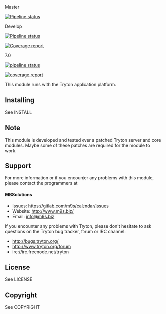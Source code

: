 Master

[![Pipeline status](https://gitlab.com/m9s/calendar/badges/master/pipeline.svg)](https://gitlab.com/m9s/calendar/commits/master)

Develop

[![Pipeline status](https://gitlab.com/m9s/calendar/badges/develop/pipeline.svg)](https://gitlab.com/m9s/calendar/commits/develop)

[![Coverage report](https://gitlab.com/m9s/calendar/badges/develop/coverage.svg)](http://m9s.gitlab.io/calendar)

7.0

[![pipeline status](https://gitlab.com/mbsolutions/modules/calendar/badges/7.0/pipeline.svg)](https://gitlab.com/mbsolutions/modules/calendar/-/commits/7.0)

[![coverage report](https://gitlab.com/mbsolutions/modules/calendar/badges/7.0/coverage.svg)](https://gitlab.com/mbsolutions/modules/calendar/-/commits/7.0) 


This module runs with the Tryton application platform.

Installing
----------

See INSTALL

Note
----

This module is developed and tested over a patched Tryton server and
core modules. Maybe some of these patches are required for the module to work.

Support
-------

For more information or if you encounter any problems with this module,
please contact the programmers at

#### MBSolutions

   * Issues:   https://gitlab.com/m9s/calendar/issues
   * Website:  http://www.m9s.biz/
   * Email:    info@m9s.biz

If you encounter any problems with Tryton, please don't hesitate to ask
questions on the Tryton bug tracker, forum or IRC channel:

   * http://bugs.tryton.org/
   * http://www.tryton.org/forum
   * irc://irc.freenode.net/tryton

License
-------

See LICENSE

Copyright
---------

See COPYRIGHT

